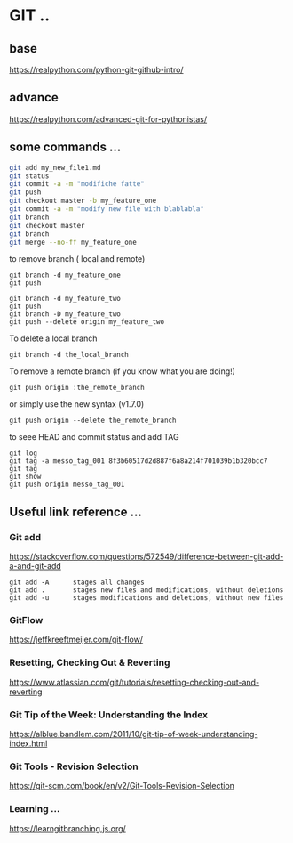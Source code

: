 # GIT ..

## base
https://realpython.com/python-git-github-intro/

## advance
https://realpython.com/advanced-git-for-pythonistas/


## some commands …

```bash
git add my_new_file1.md
git status
git commit -a -m "modifiche fatte"
git push
git checkout master -b my_feature_one
git commit -a -m "modify new file with blablabla"
git branch
git checkout master
git branch
git merge --no-ff my_feature_one
```
to remove branch ( local and remote)

```
git branch -d my_feature_one
git push

git branch -d my_feature_two
git push
git branch -D my_feature_two
git push --delete origin my_feature_two
```

To delete a local branch
```
git branch -d the_local_branch
```

To remove a remote branch (if you know what you are doing!)
```
git push origin :the_remote_branch
```

or simply use the new syntax (v1.7.0)
```
git push origin --delete the_remote_branch
```

to seee HEAD and commit status and add TAG

```
git log
git tag -a messo_tag_001 8f3b60517d2d887f6a8a214f701039b1b320bcc7
git tag
git show
git push origin messo_tag_001
```

## Useful link reference ...

### Git add 
https://stackoverflow.com/questions/572549/difference-between-git-add-a-and-git-add

```
git add -A 	    stages all changes
git add . 		stages new files and modifications, without deletions
git add -u 	    stages modifications and deletions, without new files
```

### GitFlow
https://jeffkreeftmeijer.com/git-flow/

### Resetting, Checking Out & Reverting
https://www.atlassian.com/git/tutorials/resetting-checking-out-and-reverting

### Git Tip of the Week: Understanding the Index
https://alblue.bandlem.com/2011/10/git-tip-of-week-understanding-index.html

### Git Tools - Revision Selection
https://git-scm.com/book/en/v2/Git-Tools-Revision-Selection

### Learning ...
https://learngitbranching.js.org/





